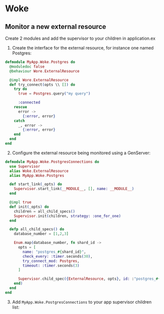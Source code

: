 # Woke

## Monitor a new external resource

Create 2 modules and add the supervisor to your children in application.ex

1. Create the interface for the external resource, for instance one named Postgres:

```elixir
defmodule MyApp.Woke.Postgres do
  @moduledoc false
  @behaviour Wore.ExternalResource

  @impl Wore.ExternalResource
  def try_connect(opts \\ []) do
    try do
      true = Postgres.query("my query")

      :connected
    rescue
      error ->
        {:error, error}
    catch
      _, error ->
        {:error, error}
    end
  end
end
```

2. Configure the external resource being monitored using a GenServer: 

```elixir
defmodule MyApp.Woke.PostgresConnections do
  use Supervisor
  alias Woke.ExternalResource
  alias MyApp.Woke.Postgres

  def start_link(_opts) do
    Supervisor.start_link(__MODULE__, [], name: __MODULE__)
  end

  @impl true
  def init(_opts) do
    children = all_child_specs()
    Supervisor.init(children, strategy: :one_for_one)
  end

  defp all_child_specs() do
    database_number = [1,2,3]

    Enum.map(database_number, fn shard_id ->
      opts = [
        name: "postgres_#{shard_id}",
        check_every: :timer.seconds(30),
        try_connect_mod: Postgres,
        timeout: :timer.seconds(3)
      ]

      Supervisor.child_spec({ExternalResource, opts}, id: :"postgres_#{shard_id}")
    end)
  end
end
```

3. Add `MyApp.Woke.PostgresConnections` to your app supervisor children list:


